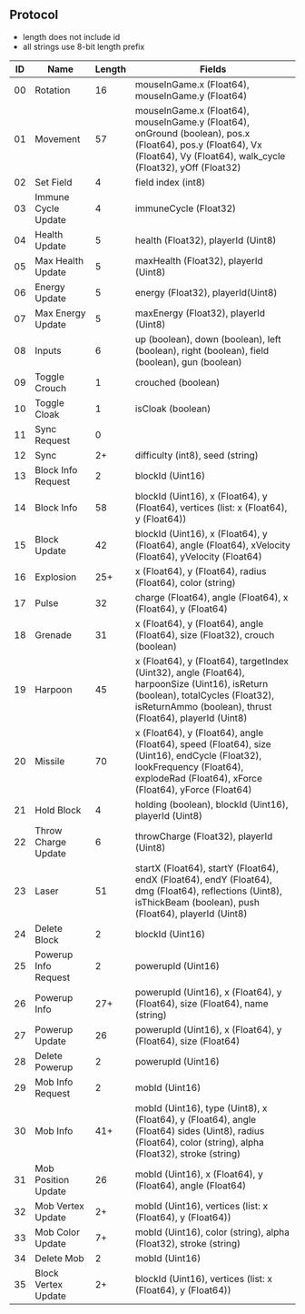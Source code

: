 ## Protocol
- length does not include id
- all strings use 8-bit length prefix

| ID |         Name         | Length | Fields |
| -- | -------------------- | ------ | ------ |
| 00 | Rotation             | 16     | mouseInGame.x (Float64), mouseInGame.y (Float64) |
| 01 | Movement             | 57     | mouseInGame.x (Float64), mouseInGame.y (Float64), onGround (boolean), pos.x (Float64), pos.y (Float64), Vx (Float64), Vy (Float64), walk_cycle (Float32), yOff (Float32) |
| 02 | Set Field            | 4      | field index (int8) |
| 03 | Immune Cycle Update  | 4      | immuneCycle (Float32) |
| 04 | Health Update        | 5      | health (Float32), playerId (Uint8) |
| 05 | Max Health Update    | 5      | maxHealth (Float32), playerId (Uint8) |
| 06 | Energy Update        | 5      | energy (Float32), playerId(Uint8) |
| 07 | Max Energy Update    | 5      | maxEnergy (Float32), playerId (Uint8) |
| 08 | Inputs               | 6      | up (boolean), down (boolean), left (boolean), right (boolean), field (boolean), gun (boolean) |
| 09 | Toggle Crouch        | 1      | crouched (boolean) |
| 10 | Toggle Cloak         | 1      | isCloak (boolean) |
| 11 | Sync Request         | 0      | |
| 12 | Sync                 | 2+     | difficulty (int8), seed (string) |
| 13 | Block Info Request   | 2      | blockId (Uint16) |
| 14 | Block Info           | 58     | blockId (Uint16), x (Float64), y (Float64), vertices (list: x (Float64), y (Float64)) |
| 15 | Block Update         | 42     | blockId (Uint16), x (Float64), y (Float64), angle (Float64), xVelocity (Float64), yVelocity (Float64) |
| 16 | Explosion            | 25+    | x (Float64), y (Float64), radius (Float64), color (string) |
| 17 | Pulse                | 32     | charge (Float64), angle (Float64), x (Float64), y (Float64) |
| 18 | Grenade              | 31     | x (Float64), y (Float64), angle (Float64), size (Float32), crouch (boolean) |
| 19 | Harpoon              | 45     | x (Float64), y (Float64), targetIndex (Uint32), angle (Float64), harpoonSize (Uint16), isReturn (boolean), totalCycles (Float32), isReturnAmmo (boolean), thrust (Float64), playerId (Uint8) |
| 20 | Missile              | 70     | x (Float64), y (Float64), angle (Float64), speed (Float64), size (Uint16), endCycle (Float32), lookFrequency (Float64), explodeRad (Float64), xForce (Float64), yForce (Float64) |
| 21 | Hold Block           | 4      | holding (boolean), blockId (Uint16), playerId (Uint8) |
| 22 | Throw Charge Update  | 6      | throwCharge (Float32), playerId (Uint8) |
| 23 | Laser                | 51     | startX (Float64), startY (Float64), endX (Float64), endY (Float64), dmg (Float64), reflections (Uint8), isThickBeam (boolean), push (Float64), playerId (Uint8) |
| 24 | Delete Block         | 2      | blockId (Uint16) |
| 25 | Powerup Info Request | 2      | powerupId (Uint16) |
| 26 | Powerup Info         | 27+    | powerupId (Uint16), x (Float64), y (Float64), size (Float64), name (string) |
| 27 | Powerup Update       | 26     | powerupId (Uint16), x (Float64), y (Float64), size (Float64) |
| 28 | Delete Powerup       | 2      | powerupId (Uint16) |
| 29 | Mob Info Request     | 2      | mobId (Uint16) |
| 30 | Mob Info             | 41+    | mobId (Uint16), type (Uint8), x (Float64), y (Float64), angle (Float64) sides (Uint8), radius (Float64), color (string), alpha (Float32), stroke (string) |
| 31 | Mob Position Update  | 26     | mobId (Uint16), x (Float64), y (Float64), angle (Float64) |
| 32 | Mob Vertex Update    | 2+     | mobId (Uint16), vertices (list: x (Float64), y (Float64)) |
| 33 | Mob Color Update     | 7+     | mobId (Uint16), color (string), alpha (Float32), stroke (string) |
| 34 | Delete Mob           | 2      | mobId (Uint16) |
| 35 | Block Vertex Update    | 2+     | blockId (Uint16), vertices (list: x (Float64), y (Float64)) |